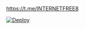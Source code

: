 https://t.me/INTERNETFREE8

[![Deploy](https://www.herokucdn.com/deploy/button.svg)](https://heroku.com/deploy?template=https://github.com/amksafinay/music_bot)
